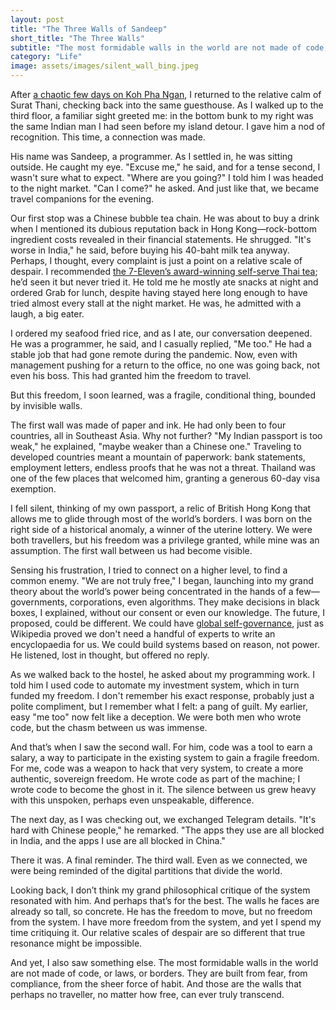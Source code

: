 ```yaml
---
layout: post
title: "The Three Walls of Sandeep"
short_title: "The Three Walls"
subtitle: "The most formidable walls in the world are not made of code, or laws, or borders. They are built from fear, from compliance, from the sheer force of habit."
category: "Life"
image: assets/images/silent_wall_bing.jpeg
---
```


After [a chaotic few days on Koh Pha Ngan](https://sparktsang.github.io/life/2025/09/21/01-ghosts-of-connection.html), I returned to the relative calm of Surat Thani, checking back into the same guesthouse. As I walked up to the third floor, a familiar sight greeted me: in the bottom bunk to my right was the same Indian man I had seen before my island detour. I gave him a nod of recognition. This time, a connection was made.

His name was Sandeep, a programmer. As I settled in, he was sitting outside. He caught my eye. "Excuse me," he said, and for a tense second, I wasn't sure what to expect. "Where are you going?" I told him I was headed to the night market. "Can I come?" he asked. And just like that, we became travel companions for the evening.

Our first stop was a Chinese bubble tea chain. He was about to buy a drink when I mentioned its dubious reputation back in Hong Kong—rock-bottom ingredient costs revealed in their financial statements. He shrugged. "It's worse in India," he said, before buying his 40-baht milk tea anyway. Perhaps, I thought, every complaint is just a point on a relative scale of despair. I recommended [the 7-Eleven’s award-winning self-serve Thai tea](https://sparktsang.github.io/life/2025/09/29/empty-cup-revolution.html); he’d seen it but never tried it. He told me he mostly ate snacks at night and ordered Grab for lunch, despite having stayed here long enough to have tried almost every stall at the night market. He was, he admitted with a laugh, a big eater.

I ordered my seafood fried rice, and as I ate, our conversation deepened. He was a programmer, he said, and I casually replied, "Me too." He had a stable job that had gone remote during the pandemic. Now, even with management pushing for a return to the office, no one was going back, not even his boss. This had granted him the freedom to travel.

But this freedom, I soon learned, was a fragile, conditional thing, bounded by invisible walls.

The first wall was made of paper and ink. He had only been to four countries, all in Southeast Asia. Why not further? "My Indian passport is too weak," he explained, "maybe weaker than a Chinese one." Traveling to developed countries meant a mountain of paperwork: bank statements, employment letters, endless proofs that he was not a threat. Thailand was one of the few places that welcomed him, granting a generous 60-day visa exemption.

I fell silent, thinking of my own passport, a relic of British Hong Kong that allows me to glide through most of the world’s borders. I was born on the right side of a historical anomaly, a winner of the uterine lottery. We were both travellers, but his freedom was a privilege granted, while mine was an assumption. The first wall between us had become visible.

Sensing his frustration, I tried to connect on a higher level, to find a common enemy. "We are not truly free," I began, launching into my grand theory about the world’s power being concentrated in the hands of a few—governments, corporations, even algorithms. They make decisions in black boxes, I explained, without our consent or even our knowledge. The future, I proposed, could be different. We could have [global self-governance](https://sparktsang.github.io/philosophy.html), just as Wikipedia proved we don't need a handful of experts to write an encyclopaedia for us. We could build systems based on reason, not power. He listened, lost in thought, but offered no reply.

As we walked back to the hostel, he asked about my programming work. I told him I used code to automate my investment system, which in turn funded my freedom. I don't remember his exact response, probably just a polite compliment, but I remember what I felt: a pang of guilt. My earlier, easy "me too" now felt like a deception. We were both men who wrote code, but the chasm between us was immense.

And that’s when I saw the second wall. For him, code was a tool to earn a salary, a way to participate in the existing system to gain a fragile freedom. For me, code was a weapon to hack that very system, to create a more authentic, sovereign freedom. He wrote code as part of the machine; I wrote code to become the ghost in it. The silence between us grew heavy with this unspoken, perhaps even unspeakable, difference.

The next day, as I was checking out, we exchanged Telegram details. "It's hard with Chinese people," he remarked. "The apps they use are all blocked in India, and the apps I use are all blocked in China."

There it was. A final reminder. The third wall. Even as we connected, we were being reminded of the digital partitions that divide the world.

Looking back, I don’t think my grand philosophical critique of the system resonated with him. And perhaps that’s for the best. The walls he faces are already so tall, so concrete. He has the freedom to move, but no freedom from the system. I have more freedom from the system, and yet I spend my time critiquing it. Our relative scales of despair are so different that true resonance might be impossible.

And yet, I also saw something else. The most formidable walls in the world are not made of code, or laws, or borders. They are built from fear, from compliance, from the sheer force of habit. And those are the walls that perhaps no traveller, no matter how free, can ever truly transcend.
